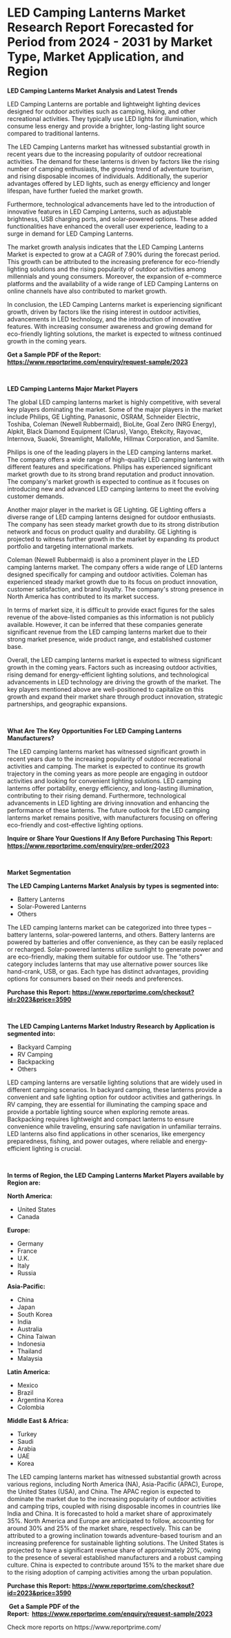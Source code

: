 <p><h1>LED Camping Lanterns Market Research Report Forecasted for Period from 2024 -  2031 by Market Type, Market Application, and Region</h1></p><p><strong>LED Camping Lanterns Market Analysis and Latest Trends</strong></p>
<p><p>LED Camping Lanterns are portable and lightweight lighting devices designed for outdoor activities such as camping, hiking, and other recreational activities. They typically use LED lights for illumination, which consume less energy and provide a brighter, long-lasting light source compared to traditional lanterns.</p><p>The LED Camping Lanterns market has witnessed substantial growth in recent years due to the increasing popularity of outdoor recreational activities. The demand for these lanterns is driven by factors like the rising number of camping enthusiasts, the growing trend of adventure tourism, and rising disposable incomes of individuals. Additionally, the superior advantages offered by LED lights, such as energy efficiency and longer lifespan, have further fueled the market growth.</p><p>Furthermore, technological advancements have led to the introduction of innovative features in LED Camping Lanterns, such as adjustable brightness, USB charging ports, and solar-powered options. These added functionalities have enhanced the overall user experience, leading to a surge in demand for LED Camping Lanterns.</p><p>The market growth analysis indicates that the LED Camping Lanterns Market is expected to grow at a CAGR of 7.90% during the forecast period. This growth can be attributed to the increasing preference for eco-friendly lighting solutions and the rising popularity of outdoor activities among millennials and young consumers. Moreover, the expansion of e-commerce platforms and the availability of a wide range of LED Camping Lanterns on online channels have also contributed to market growth.</p><p>In conclusion, the LED Camping Lanterns market is experiencing significant growth, driven by factors like the rising interest in outdoor activities, advancements in LED technology, and the introduction of innovative features. With increasing consumer awareness and growing demand for eco-friendly lighting solutions, the market is expected to witness continued growth in the coming years.</p></p>
<p><strong>Get a Sample PDF of the Report:&nbsp; <a href="https://www.reportprime.com/enquiry/request-sample/2023">https://www.reportprime.com/enquiry/request-sample/2023</a></strong></p>
<p>&nbsp;</p>
<p><strong>LED Camping Lanterns Major Market Players</strong></p>
<p><p>The global LED camping lanterns market is highly competitive, with several key players dominating the market. Some of the major players in the market include Philips, GE Lighting, Panasonic, OSRAM, Schneider Electric, Toshiba, Coleman (Newell Rubbermaid), BioLite, Goal Zero (NRG Energy), Alpkit, Black Diamond Equipment (Clarus), Vango, Etekcity, Rayovac, Internova, Suaoki, Streamlight, MalloMe, Hillmax Corporation, and Samlite.</p><p>Philips is one of the leading players in the LED camping lanterns market. The company offers a wide range of high-quality LED camping lanterns with different features and specifications. Philips has experienced significant market growth due to its strong brand reputation and product innovation. The company's market growth is expected to continue as it focuses on introducing new and advanced LED camping lanterns to meet the evolving customer demands.</p><p>Another major player in the market is GE Lighting. GE Lighting offers a diverse range of LED camping lanterns designed for outdoor enthusiasts. The company has seen steady market growth due to its strong distribution network and focus on product quality and durability. GE Lighting is projected to witness further growth in the market by expanding its product portfolio and targeting international markets.</p><p>Coleman (Newell Rubbermaid) is also a prominent player in the LED camping lanterns market. The company offers a wide range of LED lanterns designed specifically for camping and outdoor activities. Coleman has experienced steady market growth due to its focus on product innovation, customer satisfaction, and brand loyalty. The company's strong presence in North America has contributed to its market success.</p><p>In terms of market size, it is difficult to provide exact figures for the sales revenue of the above-listed companies as this information is not publicly available. However, it can be inferred that these companies generate significant revenue from the LED camping lanterns market due to their strong market presence, wide product range, and established customer base.</p><p>Overall, the LED camping lanterns market is expected to witness significant growth in the coming years. Factors such as increasing outdoor activities, rising demand for energy-efficient lighting solutions, and technological advancements in LED technology are driving the growth of the market. The key players mentioned above are well-positioned to capitalize on this growth and expand their market share through product innovation, strategic partnerships, and geographic expansions.</p></p>
<p>&nbsp;</p>
<p><strong>What Are The Key Opportunities For LED Camping Lanterns Manufacturers?</strong></p>
<p><p>The LED camping lanterns market has witnessed significant growth in recent years due to the increasing popularity of outdoor recreational activities and camping. The market is expected to continue its growth trajectory in the coming years as more people are engaging in outdoor activities and looking for convenient lighting solutions. LED camping lanterns offer portability, energy efficiency, and long-lasting illumination, contributing to their rising demand. Furthermore, technological advancements in LED lighting are driving innovation and enhancing the performance of these lanterns. The future outlook for the LED camping lanterns market remains positive, with manufacturers focusing on offering eco-friendly and cost-effective lighting options.</p></p>
<p><strong>Inquire or Share Your Questions If Any Before Purchasing This Report: <a href="https://www.reportprime.com/enquiry/pre-order/2023">https://www.reportprime.com/enquiry/pre-order/2023</a></strong></p>
<p>&nbsp;</p>
<p><strong>Market Segmentation</strong></p>
<p><strong>The LED Camping Lanterns Market Analysis by types is segmented into:</strong></p>
<p><ul><li>Battery Lanterns</li><li>Solar-Powered Lanterns</li><li>Others</li></ul></p>
<p><p>The LED camping lanterns market can be categorized into three types – battery lanterns, solar-powered lanterns, and others. Battery lanterns are powered by batteries and offer convenience, as they can be easily replaced or recharged. Solar-powered lanterns utilize sunlight to generate power and are eco-friendly, making them suitable for outdoor use. The "others" category includes lanterns that may use alternative power sources like hand-crank, USB, or gas. Each type has distinct advantages, providing options for consumers based on their needs and preferences.</p></p>
<p><strong>Purchase this Report:&nbsp;<a href="https://www.reportprime.com/checkout?id=2023&price=3590">https://www.reportprime.com/checkout?id=2023&price=3590</a></strong></p>
<p>&nbsp;</p>
<p><strong>The LED Camping Lanterns Market Industry Research by Application is segmented into:</strong></p>
<p><ul><li>Backyard Camping</li><li>RV Camping</li><li>Backpacking</li><li>Others</li></ul></p>
<p><p>LED camping lanterns are versatile lighting solutions that are widely used in different camping scenarios. In backyard camping, these lanterns provide a convenient and safe lighting option for outdoor activities and gatherings. In RV camping, they are essential for illuminating the camping space and provide a portable lighting source when exploring remote areas. Backpacking requires lightweight and compact lanterns to ensure convenience while traveling, ensuring safe navigation in unfamiliar terrains. LED lanterns also find applications in other scenarios, like emergency preparedness, fishing, and power outages, where reliable and energy-efficient lighting is crucial.</p></p>
<p>&nbsp;</p>
<p><strong>In terms of Region, the LED Camping Lanterns Market Players available by Region are:</strong></p>
<p>
    <p> <strong> North America: </strong>
        <ul>
            <li>United States</li>
            <li>Canada</li>
        </ul>
        </p> 
    <p> <strong> Europe: </strong>
        <ul>
            <li>Germany</li>
            <li>France</li>
            <li>U.K.</li>
            <li>Italy</li>
            <li>Russia</li>
        </ul>
        </p> 
    <p> <strong> Asia-Pacific: </strong>
        <ul>
            <li>China</li>
            <li>Japan</li>
            <li>South Korea</li>
            <li>India</li>
            <li>Australia</li>
            <li>China Taiwan</li>
            <li>Indonesia</li>
            <li>Thailand</li>
            <li>Malaysia</li>
        </ul>
        </p> 
    <p> <strong> Latin America: </strong>
        <ul>
            <li>Mexico</li>
            <li>Brazil</li>
            <li>Argentina Korea</li>
            <li>Colombia</li>
        </ul>
        </p> 
    <p> <strong> Middle East & Africa: </strong>
        <ul>
            <li>Turkey</li>
            <li>Saudi</li>
            <li>Arabia</li>
            <li>UAE</li>
            <li>Korea</li>
        </ul>
    </p>
    </p>
<p><p>The LED camping lanterns market has witnessed substantial growth across various regions, including North America (NA), Asia-Pacific (APAC), Europe, the United States (USA), and China. The APAC region is expected to dominate the market due to the increasing popularity of outdoor activities and camping trips, coupled with rising disposable incomes in countries like India and China. It is forecasted to hold a market share of approximately 35%. North America and Europe are anticipated to follow, accounting for around 30% and 25% of the market share, respectively. This can be attributed to a growing inclination towards adventure-based tourism and an increasing preference for sustainable lighting solutions. The United States is projected to have a significant revenue share of approximately 20%, owing to the presence of several established manufacturers and a robust camping culture. China is expected to contribute around 15% to the market share due to the rising adoption of camping activities among the urban population.</p></p>
<p><strong>Purchase this Report: <a href="https://www.reportprime.com/checkout?id=2023&price=3590">https://www.reportprime.com/checkout?id=2023&price=3590</a></strong></p>
<p>&nbsp;<strong>Get a Sample PDF of the Report:&nbsp;&nbsp;<a href="https://www.reportprime.com/enquiry/request-sample/2023">https://www.reportprime.com/enquiry/request-sample/2023</a></strong></p>
<p><strong></strong></p>
<p>Check more reports on https://www.reportprime.com/</p>